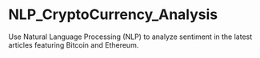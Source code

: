 # NLP_CryptoCurrency_Analysis
Use Natural Language Processing (NLP) to analyze sentiment in the latest articles featuring Bitcoin and Ethereum.
